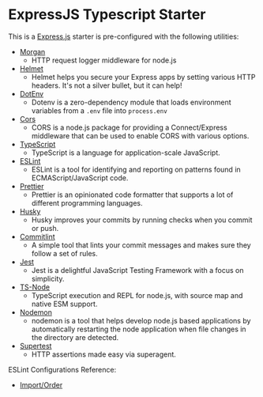# ExpressJS Typescript Starter

This is a [Express.js](https://expressjs.com/) starter is pre-configured with the following utilities:

- [Morgan](https://www.npmjs.com/package/morgan)
  - HTTP request logger middleware for node.js
- [Helmet](https://www.npmjs.com/package/helmet)
  - Helmet helps you secure your Express apps by setting various HTTP headers. It's not a silver bullet, but it can help!
- [DotEnv](https://www.npmjs.com/package/dotenv)
  - Dotenv is a zero-dependency module that loads environment variables from a `.env` file into `process.env`
- [Cors](https://www.npmjs.com/package/cors)
  - CORS is a node.js package for providing a Connect/Express middleware that can be used to enable CORS with various options.
- [TypeScript](https://www.typescriptlang.org/)
  - TypeScript is a language for application-scale JavaScript.
- [ESLint](https://eslint.org/)
  - ESLint is a tool for identifying and reporting on patterns found in ECMAScript/JavaScript code.
- [Prettier](https://prettier.io)
  - Prettier is an opinionated code formatter that supports a lot of different programming languages.
- [Husky](https://typicode.github.io/husky/)
  - Husky improves your commits by running checks when you commit or push.
- [Commitlint](https://commitlint.js.org/)
  - A simple tool that lints your commit messages and makes sure they follow a set of rules.
- [Jest](https://jestjs.io)
  - Jest is a delightful JavaScript Testing Framework with a focus on simplicity.
- [TS-Node](https://www.npmjs.com/package/ts-node)
  - TypeScript execution and REPL for node.js, with source map and native ESM support.
- [Nodemon](https://www.npmjs.com/package/nodemon)
  - nodemon is a tool that helps develop node.js based applications by automatically restarting the node application when file changes in the directory are detected.
- [Supertest](https://www.npmjs.com/package/supertest)
  - HTTP assertions made easy via superagent.

ESLint Configurations Reference:

- [Import/Order](https://github.com/import-js/eslint-plugin-import/blob/v2.26.0/docs/rules/order.md)
